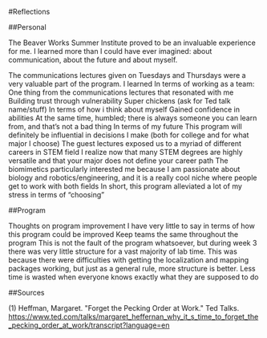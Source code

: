 #Reflections

##Personal 

The Beaver Works Summer Institute proved to be an invaluable experience for me. I learned more than I could have ever imagined: about communication, about the future and about myself.

The communications lectures given on Tuesdays and Thursdays were a very valuable part of the program. I learned 
In terms of working as a team:
One thing from the communications lectures that resonated with me
Building trust through vulnerability
Super chickens (ask for Ted talk name/stuff)
In terms of how i think about myself
Gained confidence in abilities
At the same time, humbled; there is always someone you can learn from, and that’s not a bad thing
In terms of my future
This program will definitely be influential in decisions I make (both for college and for what major I choose)
The guest lectures exposed us to a myriad of different careers in STEM field
I realize now that many STEM degrees are highly versatile and that your major does not define your career path
The biomimetics particularly interested me because I am passionate about biology and robotics/engineering, and it is a really cool niche where people get to work with both fields
In short, this program alleviated a lot of my stress in terms of  “choosing” 

##Program

Thoughts on program improvement
I have very little to say in terms of how this program could be improved
Keep teams the same throughout the program
This is not the fault of the program whatsoever, but during week 3 there was very little structure for a vast majority of lab time. This was because there were difficulties with getting the localization and mapping packages working, but just as a general rule, more structure is better. Less time is wasted when everyone knows exactly what they are supposed to do 

##Sources

(1) Heffman, Margaret. "Forget the Pecking Order at Work." Ted Talks. <https://www.ted.com/talks/margaret_heffernan_why_it_s_time_to_forget_the_pecking_order_at_work/transcript?language=en>

